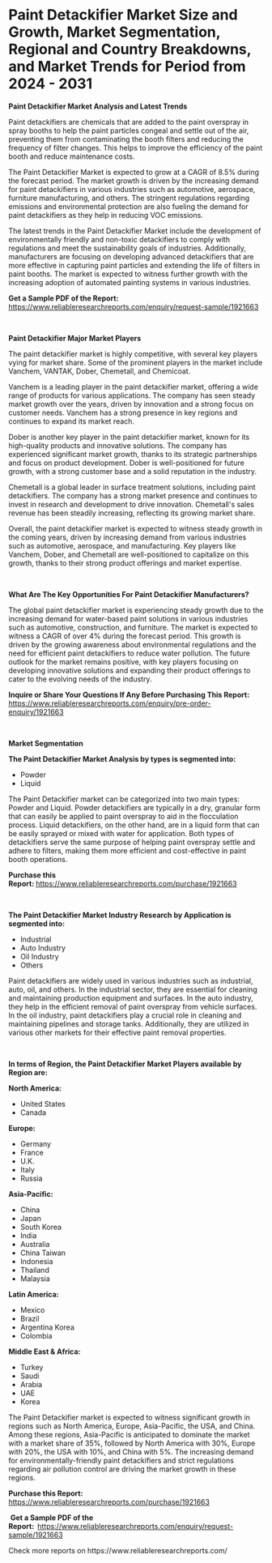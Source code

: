 <p><h1>Paint Detackifier Market Size and Growth, Market Segmentation, Regional and Country Breakdowns, and Market Trends for Period from 2024 -  2031</h1></p><p><strong>Paint Detackifier Market Analysis and Latest Trends</strong></p>
<p><p>Paint detackifiers are chemicals that are added to the paint overspray in spray booths to help the paint particles congeal and settle out of the air, preventing them from contaminating the booth filters and reducing the frequency of filter changes. This helps to improve the efficiency of the paint booth and reduce maintenance costs.</p><p>The Paint Detackifier Market is expected to grow at a CAGR of 8.5% during the forecast period. The market growth is driven by the increasing demand for paint detackifiers in various industries such as automotive, aerospace, furniture manufacturing, and others. The stringent regulations regarding emissions and environmental protection are also fueling the demand for paint detackifiers as they help in reducing VOC emissions.</p><p>The latest trends in the Paint Detackifier Market include the development of environmentally friendly and non-toxic detackifiers to comply with regulations and meet the sustainability goals of industries. Additionally, manufacturers are focusing on developing advanced detackifiers that are more effective in capturing paint particles and extending the life of filters in paint booths. The market is expected to witness further growth with the increasing adoption of automated painting systems in various industries.</p></p>
<p><strong>Get a Sample PDF of the Report:&nbsp;</strong> <a href="https://www.reliableresearchreports.com/enquiry/request-sample/1921663">https://www.reliableresearchreports.com/enquiry/request-sample/1921663</a></p>
<p>&nbsp;</p>
<p><strong>Paint Detackifier Major Market Players</strong></p>
<p><p>The paint detackifier market is highly competitive, with several key players vying for market share. Some of the prominent players in the market include Vanchem, VANTAK, Dober, Chemetall, and Chemicoat.</p><p>Vanchem is a leading player in the paint detackifier market, offering a wide range of products for various applications. The company has seen steady market growth over the years, driven by innovation and a strong focus on customer needs. Vanchem has a strong presence in key regions and continues to expand its market reach.</p><p>Dober is another key player in the paint detackifier market, known for its high-quality products and innovative solutions. The company has experienced significant market growth, thanks to its strategic partnerships and focus on product development. Dober is well-positioned for future growth, with a strong customer base and a solid reputation in the industry.</p><p>Chemetall is a global leader in surface treatment solutions, including paint detackifiers. The company has a strong market presence and continues to invest in research and development to drive innovation. Chemetall's sales revenue has been steadily increasing, reflecting its growing market share.</p><p>Overall, the paint detackifier market is expected to witness steady growth in the coming years, driven by increasing demand from various industries such as automotive, aerospace, and manufacturing. Key players like Vanchem, Dober, and Chemetall are well-positioned to capitalize on this growth, thanks to their strong product offerings and market expertise.</p></p>
<p>&nbsp;</p>
<p><strong>What Are The Key Opportunities For Paint Detackifier Manufacturers?</strong></p>
<p><p>The global paint detackifier market is experiencing steady growth due to the increasing demand for water-based paint solutions in various industries such as automotive, construction, and furniture. The market is expected to witness a CAGR of over 4% during the forecast period. This growth is driven by the growing awareness about environmental regulations and the need for efficient paint detackifiers to reduce water pollution. The future outlook for the market remains positive, with key players focusing on developing innovative solutions and expanding their product offerings to cater to the evolving needs of the industry.</p></p>
<p><strong>Inquire or Share Your Questions If Any Before Purchasing This Report:</strong> <a href="https://www.reliableresearchreports.com/enquiry/pre-order-enquiry/1921663">https://www.reliableresearchreports.com/enquiry/pre-order-enquiry/1921663</a></p>
<p>&nbsp;</p>
<p><strong>Market Segmentation</strong></p>
<p><strong>The Paint Detackifier Market Analysis by types is segmented into:</strong></p>
<p><ul><li>Powder</li><li>Liquid</li></ul></p>
<p><p>The Paint Detackifier market can be categorized into two main types: Powder and Liquid. Powder detackifiers are typically in a dry, granular form that can easily be applied to paint overspray to aid in the flocculation process. Liquid detackifiers, on the other hand, are in a liquid form that can be easily sprayed or mixed with water for application. Both types of detackifiers serve the same purpose of helping paint overspray settle and adhere to filters, making them more efficient and cost-effective in paint booth operations.</p></p>
<p><strong>Purchase this Report:&nbsp;</strong><a href="https://www.reliableresearchreports.com/purchase/1921663">https://www.reliableresearchreports.com/purchase/1921663</a></p>
<p>&nbsp;</p>
<p><strong>The Paint Detackifier Market Industry Research by Application is segmented into:</strong></p>
<p><ul><li>Industrial</li><li>Auto Industry</li><li>Oil Industry</li><li>Others</li></ul></p>
<p><p>Paint detackifiers are widely used in various industries such as industrial, auto, oil, and others. In the industrial sector, they are essential for cleaning and maintaining production equipment and surfaces. In the auto industry, they help in the efficient removal of paint overspray from vehicle surfaces. In the oil industry, paint detackifiers play a crucial role in cleaning and maintaining pipelines and storage tanks. Additionally, they are utilized in various other markets for their effective paint removal properties.</p></p>
<p>&nbsp;</p>
<p><strong>In terms of Region, the Paint Detackifier Market Players available by Region are:</strong></p>
<p>
    <p> <strong> North America: </strong>
        <ul>
            <li>United States</li>
            <li>Canada</li>
        </ul>
        </p> 
    <p> <strong> Europe: </strong>
        <ul>
            <li>Germany</li>
            <li>France</li>
            <li>U.K.</li>
            <li>Italy</li>
            <li>Russia</li>
        </ul>
        </p> 
    <p> <strong> Asia-Pacific: </strong>
        <ul>
            <li>China</li>
            <li>Japan</li>
            <li>South Korea</li>
            <li>India</li>
            <li>Australia</li>
            <li>China Taiwan</li>
            <li>Indonesia</li>
            <li>Thailand</li>
            <li>Malaysia</li>
        </ul>
        </p> 
    <p> <strong> Latin America: </strong>
        <ul>
            <li>Mexico</li>
            <li>Brazil</li>
            <li>Argentina Korea</li>
            <li>Colombia</li>
        </ul>
        </p> 
    <p> <strong> Middle East & Africa: </strong>
        <ul>
            <li>Turkey</li>
            <li>Saudi</li>
            <li>Arabia</li>
            <li>UAE</li>
            <li>Korea</li>
        </ul>
    </p>
    </p>
<p><p>The Paint Detackifier market is expected to witness significant growth in regions such as North America, Europe, Asia-Pacific, the USA, and China. Among these regions, Asia-Pacific is anticipated to dominate the market with a market share of 35%, followed by North America with 30%, Europe with 20%, the USA with 10%, and China with 5%. The increasing demand for environmentally-friendly paint detackifiers and strict regulations regarding air pollution control are driving the market growth in these regions.</p></p>
<p><strong>Purchase this Report: </strong><a href="https://www.reliableresearchreports.com/purchase/1921663">https://www.reliableresearchreports.com/purchase/1921663</a></p>
<p>&nbsp;<strong>Get a Sample PDF of the Report:&nbsp;&nbsp;</strong><a href="https://www.reliableresearchreports.com/enquiry/request-sample/1921663">https://www.reliableresearchreports.com/enquiry/request-sample/1921663</a></p>
<p><strong></strong></p>
<p>Check more reports on https://www.reliableresearchreports.com/</p>